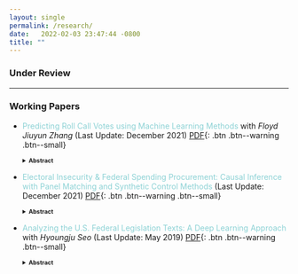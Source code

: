 ```yaml
---
layout: single
permalink: /research/
date:   2022-02-03 23:47:44 -0800
title: ""
---
```

### Under Review

----------------
### Working Papers
+ <span style = "color: #8cd2d5"> Predicting Roll Call Votes using Machine Learning Methods</span> with *Floyd Jiuyun Zhang* (Last Update: December 2021) [PDF](/about/files/MachineLearning_2021.pdf){: .btn .btn--warning .btn--small}
    <details><summary style="font-size:75%;"><b>Abstract</b></summary>
    <blockquote style="font-size:75%;"> We present an approach for predicting roll-call votes in the U.S. Congress, using bill text word embedding as well as bill and Congress member characteristics as inputs. Various prediction models are implemented, tested and finally combined using ensemble stacking. Our methods yield higher accuracy than existing methods, especially for newly elected members of Congress.
    </blockquote>
    </details>

+ <span style = "color: #8cd2d5"> Electoral Insecurity & Federal Spending Procurement: Causal Inference with Panel Matching and Synthetic Control Methods </span> (Last Update: December 2021) [PDF](/about/files/SyntheticControl_2021.pdf){: .btn .btn--warning .btn--small}
    <details><summary style="font-size:75%;"><b>Abstract</b></summary>
    <blockquote style="font-size:75%;"> How do legislators respond, if at all, to changes in their electoral prospects? Most existing studies adopt a difference-in-differences design that exploits redistricting as an exogenous shock to estimate the causal effect of electoral insecurity on legislators’ federal spending procurement for their districts. This project employs matching and synthetic control methods that produce more comparable counterfactuals to derive the causal estimate of interest. Nearly all matching and SC methods yield improved covariate balance. In addition, these methods return mostly null results while the conventional difference-in-differences method returns statistically significant results, which suggests the importance of ensuring comparability of treatment and control groups. Finally, a negative outcome analysis is conducted to compare the performance of different synthetic control methods.
    </blockquote>
    </details>

+ <span style = "color: #8cd2d5"> Analyzing the U.S. Federal Legislation Texts: A Deep Learning Approach </span> with *Hyoungju Seo* (Last Update: May 2019) [PDF](/about/files/DeepLearning_2019.pdf){: .btn .btn--warning .btn--small}
    <details><summary style="font-size:75%;"><b>Abstract</b></summary>
    <blockquote style="font-size:75%;"> This paper analyzes the U.S. federal bill preamble texts from 1973 to 2018 using various embedding and supervised classification methods to gauge the degree of partisanship among bills. In addition to nine different baseline methods from the literature, we develop and implement a CNN-LSTM architecture with a characterbased word embedding model. We find that word-based embedding methods outperform  character-based ones and that a single-layer LSTM outperforms all other architectures tested. Comparing the prediction accuracy over time reveals a (small) positive correlation with individual legislators’ ideological data, suggesting a comparatively lower degree of partisan divide in bill preamble language. Finally, applying the trained LSTM model to a separate political ideology dataset shows a moderate degree of transferability.
    </blockquote>
    </details>
